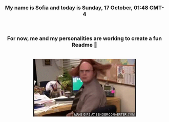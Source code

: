 


<div align="center">
<h3 >My name is Sofia and today is Sunday, 17 October, 01:48 GMT-4</h3><br>
<h3 >For now, me and my personalities are working to create a fun Readme 👋
</h3><br>
<img src='img/dwight.gif' alt='working...'/>
</div>
